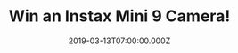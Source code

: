 ---
campaign-uuid: "c-b54a1a08-deb6-4b27-b4e0-89efa5520aa3"
type: "Competition"
category: "Technology"
date: "2019-03-13T07:00:00.000Z"
end-date: "2019-05-13T23:59:00.000Z"
disable-form: false
is_promoted: true
has_entry_page: true
title: "Win an Instax Mini 9 Camera!"
competition-description: "<p>Meet your new best friend , the Instax Mini 9. Cute,\
  \ colourful and compact, this instant camera is just bursting with cool photo features,\
  \ and will always be by your side. If you want to capture your favourite moments,\
  \ we have great news for you. We are giving away an incredible Instax Mini 9 Camera\
  \ including 10 shots to one lucky NME AAA member to win.</p>\n<p>Whether you’re\
  \ a pouter or a tongue sticker-outer the mini 9 has the answer to taking the perfect\
  \ selfie! Click below for a chance to win.</p>\n"
hero-header: "Win an Instax Mini 9 Camera!"
terms-confirmation: "N/A"
banner-img: "https://assets.expresslyapp.com/asset-5e425625-2aaf-410e-8736-9ac638177341.jpg"
logo-left-href: "aaa.nme.com"
logo-left-image: "https://assets.expresslyapp.com/asset-e46cc51d-1188-43da-ad07-b6ed08adcb09.jpg"
logo-left-title: "NME AAA"
bg-image-hero: "https://assets.expresslyapp.com/asset-215dc83f-4691-4868-898d-d095eb3844e6.jpg"
bg-image-first: "https://assets.expresslyapp.com/asset-7e41c5a5-c756-47ea-8eed-42291dd2b998.jpg"
bg-image-second: "https://assets.expresslyapp.com/asset-8a2069c5-68cd-4be8-be27-7e81aef293d5.jpg"
bg-image-third: "https://assets.expresslyapp.com/asset-32dd9c73-bd31-4ec9-861a-6438acfbba4e.jpg"
section1-content: "<p>Meet your new best friend: the Instax Mini 9 Camera. Cute, colourful\
  \ and compact, this instant camera is just bursting with cool photo features, and\
  \ will always be by your side. With a dedicated selfie mirror and close-up lens,\
  \ you can be in every classic laugh out loud and ‘show us you silly face’ moment!</p>\n"
section2-content: "<p>Whether you’re a pouter or a tongue sticker-outer the mini 9\
  \ has the answer to taking the perfect selfie - a selfie mirror and close-up lens\
  \ attachment.</p>\n<p>Positioned right next to the lens, the selfie mirror makes\
  \ framing your selfie easy, even at arms length. And the lens attachment brings\
  \ subjects that are only 35cm away right into focus.</p>\n"
section3-content: "<p>It comes with incredible features: instant credit card-sized\
  \ prints you can show and tell, High-Key For Added 'Boom' which will have you effortlessly\
  \ saying goodbye to shadowy photos, Handy Exposure Measure For The Ultimate Picture,\
  \ you no longer need to think about the lighting, simply check out which exposure\
  \ light is glowing, turn the dial to match it, and shoot!</p>\n<p>This camera is\
  \ just screaming out for the perfect photo... hurry up! enter the form below for\
  \ a chance to win the brand new Instax Mini 9 Camera including 10 shots and get\
  \ ready to explore a whole new world through its lenses now!</p>\n"
entry-title: "Win an Instax Mini 9 Camera!"
entry-content: "<p>Enter the draw to win an Instax Mini 9 Camera by entering below\
  \ before 23:59 on 13th of May 2019.</p>\n"
has-winner: false
prize-description: "An Instax Mini 9 Camera in Cobalt Blue including 10 shots."
special-conditions: "Multiple entries are allowed up to one every day"
country-restrictions:
- "GB"
---